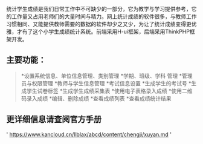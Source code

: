 统计学生成绩是我们日常工作中不可缺少的一部分，它为教学与学习提供参考，它的工作量又占用老师们的大量时间与精力。网上统计成绩的软件很多，与教师工作习惯相同、又能提供教师需要的数据的软件却少之又少，为让了统计成绩变得更优雅，才有了这个小学生成绩统计系统。前端采用H-ui框架，后端采用ThinkPHP框架开发。

## 主要功能：

>*设置系统信息、单位信息管理、类别管理
>*学期、班级、学科 管理
>*管理员与权限管理
>*教师与学生信息管理
>*考试信息设置
>*生成学生的考试号
>*生成学生试卷标签
>*生成学生成绩采集表
>*使用电子表格录入成绩
>*使用二维码录入成绩
>*编辑、删除成绩
>*查看成绩列表
>*查看成绩统计结果

## 更详细信息请查阅官方手册
' https://www.kancloud.cn/llblax/abcd/content/chengji/xuyan.md '